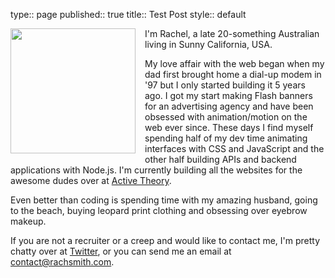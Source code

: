 type:: page
published:: true
title:: Test Post
style:: default

<img src="./img/me.jpg" style="width: 200px; height: 200px; float: left; margin-right: 15px; margin-bottom: 5px;" />

I'm Rachel, a late 20-something Australian living in Sunny California, USA.

My love affair with the web began when my dad first brought home a dial-up modem in '97 but I only started building it 5 years ago. I got my start making Flash banners for an advertising agency and have been obsessed with animation/motion on the web ever since. These days I find myself spending half of my dev time animating interfaces with CSS and JavaScript and the other half building APIs and backend applications with Node.js. I'm currently building all the websites for the awesome dudes over at <a href="http://activetheory.net">Active Theory</a>.

Even better than coding is spending time with my amazing husband, going to the beach, buying leopard print clothing and obsessing over eyebrow makeup.

If you are not a recruiter or a creep and would like to contact me, I'm pretty chatty over at <a href="http://twitter.com/rachsmithtweets">Twitter</a>, or you can send me an email at <a href="mailto:contact@rachsmith.com">contact@rachsmith.com</a>.
